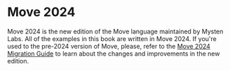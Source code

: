 # Move 2024

Move 2024 is the new edition of the Move language maintained by Mysten Labs. All of the examples in
this book are written in Move 2024. If you're used to the pre-2024 version of Move, please, refer to
the [Move 2024 Migration Guide](./../guides/2024-migration-guide.md) to learn about the changes and
improvements in the new edition.

<!-- Notes ? -->
